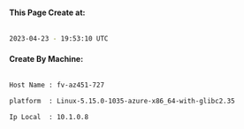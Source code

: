 
   
#### This Page Create at:

```bash

2023-04-23 - 19:53:10 UTC

```

#### Create By Machine:

```bash

Host Name : fv-az451-727

platform  : Linux-5.15.0-1035-azure-x86_64-with-glibc2.35

Ip Local  : 10.1.0.8

```

